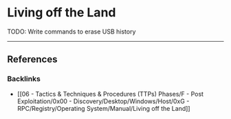 # Living off the Land

TODO: Write commands to erase USB history

---
## References

### Backlinks

- [[06 - Tactics & Techniques & Procedures (TTPs) Phases/F - Post Exploitation/0x00 - Discovery/Desktop/Windows/Host/0xG - RPC/Registry/Operating System/Manual/Living off the Land]]